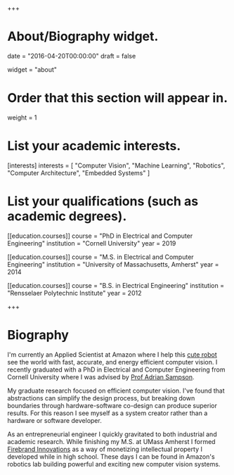 +++
# About/Biography widget.

date = "2016-04-20T00:00:00"
draft = false

widget = "about"

# Order that this section will appear in.
weight = 1

# List your academic interests.
[interests]
  interests = [
    "Computer Vision",
    "Machine Learning",
	"Robotics",
    "Computer Architecture",
    "Embedded Systems"
  ]

# List your qualifications (such as academic degrees).
[[education.courses]]
  course = "PhD in Electrical and Computer Engineering"
  institution = "Cornell University"
  year = 2019

[[education.courses]]
  course = "M.S. in Electrical and Computer Engineering"
  institution = "University of Massachusetts, Amherst"
  year = 2014

[[education.courses]]
  course = "B.S. in Electrical Engineering"
  institution = "Rensselaer Polytechnic Institute"
  year = 2012
 
+++

# Biography

I'm currently an Applied Scientist at Amazon where I help this [cute
robot](https://www.youtube.com/watch?v=peaKnkNX4vc) see the world with fast,
accurate, and energy efficient computer vision. I recently graduated with a PhD
in Electrical and Computer Engineering from Cornell University where I was
advised by [Prof Adrian Sampson](http://www.cs.cornell.edu/~asampson/).

My graduate research focused on efficient computer vision. I've found that
abstractions can simplify the design process, but breaking down boundaries
through hardware-software co-design can produce superior results. For this
reason I see myself as a system creator rather than a hardware or software
developer.

As an entrepreneurial engineer I quickly gravitated to both industrial and
academic research. While finishing my M.S. at UMass Amherst I formed [Firebrand
Innovations](http://www.firebrandinnovations.com/) as a way of monetizing
intellectual property I developed while in high school. These days I can be
found in Amazon's robotics lab building powerful and exciting new computer
vision systems.
